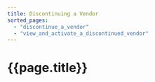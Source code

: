 ```yaml
---
title: Discontinuing a Vendor
sorted_pages:
  - "discontinue_a_vendor"
  - "view_and_activate_a_discontinued_vendor"
---
```

# {{page.title}}
